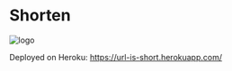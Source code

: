 # Shorten

![logo](https://i.imgur.com/euVUyOO.png)

Deployed on Heroku: https://url-is-short.herokuapp.com/

